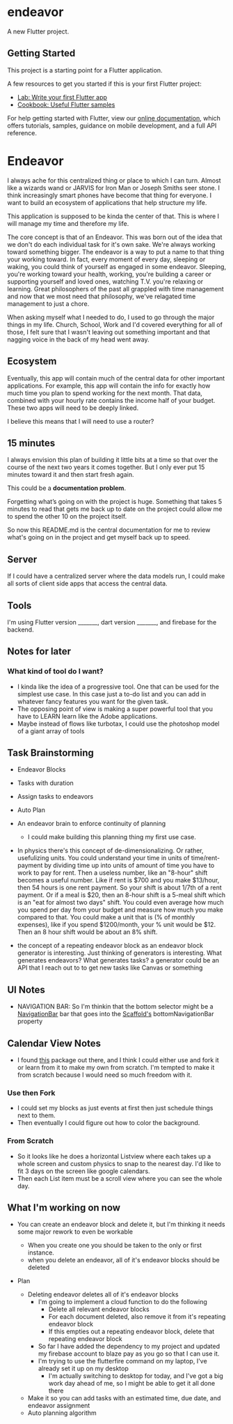 # endeavor


A new Flutter project.

## Getting Started

This project is a starting point for a Flutter application.

A few resources to get you started if this is your first Flutter project:

- [Lab: Write your first Flutter app](https://flutter.dev/docs/get-started/codelab)
- [Cookbook: Useful Flutter samples](https://flutter.dev/docs/cookbook)

For help getting started with Flutter, view our
[online documentation](https://flutter.dev/docs), which offers tutorials,
samples, guidance on mobile development, and a full API reference.

# Endeavor
I always ache for this centralized thing or place to which I can turn. Almost like a wizards wand or JARVIS for Iron Man or Joseph Smiths seer stone. I think increasingly smart phones have become that thing for everyone. I want to build an ecosystem of applications that help structure my life.

This application is supposed to be kinda the center of that. This is where I will manage my time and therefore my life.

The core concept is that of an Endeavor. This was born out of the idea that we don't do each individual task for it's own sake. We're always working toward something bigger. The endeavor is a way to put a name to that thing your working toward. In fact, every moment of every day, sleeping or waking, you could think of yourself as engaged in some endeavor. Sleeping, you're working toward your health, working, you're building a career or supporting yourself and loved ones, watching T.V. you're relaxing or learning. Great philosophers of the past all grappled with time management and now that we most need that philosophy, we've relagated time management to just a chore.

When asking myself what I needed to do, I used to go through the major things in my life. Church, School, Work and I'd covered everything for all of those, I felt sure that I wasn't leaving out something important and that nagging voice in the back of my head went away.


## Ecosystem
Eventually, this app will contain much of the central data for other important applications. For example, this app will contain the info for exactly how much time you plan to spend working for the next month. That data, combined with your hourly rate contains the income half of your budget. These two apps will need to be deeply linked.

I believe this means that I will need to use a router?


## 15 minutes
I always envision this plan of building it little bits at a time so that over the course of the next two years it comes together. But I only ever put 15 minutes toward it and then start fresh again.



This could be a **documentation problem**.



Forgetting what’s going on with the project is huge. Something that takes 5 minutes to read that gets me back up to date on the project could allow me to spend the other 10 on the project itself.



So now this README.md is the central documentation for me to review what's going on in the project and get myself back up to speed.


## Server
If I could have a centralized server where the data models run, I could make all sorts of client side apps that access the central data. 

## Tools
I'm using Flutter version _______, dart version _______, and firebase for the backend.

## Notes for later

### What kind of tool do I want?
* I kinda like the idea of a progressive tool. One that can be used for the simplest use case. In this case just a to-do list and you can add in whatever fancy features you want for the given task.
* The opposing point of view is making a super powerful tool that you have to LEARN learn like the Adobe applications.
* Maybe instead of flows like turbotax, I could use the photoshop model of a giant array of tools


## Task Brainstorming
* Endeavor Blocks
* Tasks with duration
* Assign tasks to endeavors
* Auto Plan

* An endeavor brain to enforce continuity of planning
    * I could make building this planning thing my first use case.

* In physics there's this concept of de-dimensionalizing. Or rather, usefulizing units. You could understand your time in units of time/rent-payment by dividing time up into units of amount of time you have to work to pay for rent. Then a useless number, like an "8-hour" shift becomes a useful number. Like if rent is $700 and you make $13/hour, then 54 hours is one rent payment. So your shift is about 1/7th of a rent payment. Or if a meal is $20, then an 8-hour shift is a 5-meal shift which is an "eat for almost two days" shift. You could even average how much you spend per day from your budget and measure how much you make compared to that. You could make a unit that is (% of monthly expenses), like if you spend $1200/month, your % unit would be $12. Then an 8 hour shift would be about an 8% shift.

* the concept of a repeating endeavor block as an endeavor block generator is interesting. Just thinking of generators is interesting. What generates endeavors? What generates tasks? a generator could be an API that I reach out to to get new tasks like Canvas or something

## UI Notes
* NAVIGATION BAR: So I'm thinkin that the bottom selector might be a [NavigationBar](https://api.flutter.dev/flutter/material/NavigationBar-class.html) bar that goes into the [Scaffold's](https://api.flutter.dev/flutter/material/Scaffold-class.html) bottomNavigationBar property

## Calendar View Notes
* I found [this](https://github.com/Skyost/FlutterWeekView/blob/master/lib/src/widgets/week_view.dart) package out there, and I think I could either use and fork it or learn from it to make my own from scratch. I'm tempted to make it from scratch because I would need so much freedom with it. 

### Use then Fork
* I could set my blocks as just events at first then just schedule things next to them.
* Then eventually I could figure out how to color the background.

### From Scratch
* So it looks like he does a horizontal Listview where each takes up a whole screen and custom physics to snap to the nearest day. I'd like to fit 3 days on the screen like google calendars. 
* Then each List item must be a scroll view where you can see the whole day.


## What I'm working on now
* You can create an endeavor block and delete it, but I'm thinking it needs some major rework to even be workable
    * When you create one you should be taken to the only or first instance.
    * when you delete an endeavor, all of it's endeavor blocks should be deleted


* Plan
  * Deleting endeavor deletes all of it's endeavor blocks
    * I'm going to implement a cloud function to do the following
      * Delete all relevant endeavor blocks
      * For each document deleted, also remove it from it's repeating endeavor block
      * If this empties out a repeating endeavor block, delete that repeating endeavor block
    * So far I have added the dependency to my project and updated my firebase account to blaze pay as you go so that I can use it.
    * I'm trying to use the flutterfire command on my laptop, I've already set it up on my desktop
      * I'm actually switching to desktop for today, and I've got a big work day ahead of me, so I might be able to get it all done there
  * Make it so you can add tasks with an estimated time, due date, and endeavor assignment
  * Auto planning algorithm
